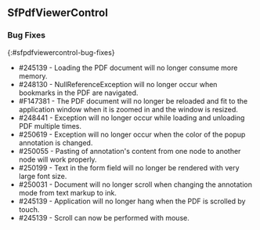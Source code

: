 ## SfPdfViewerControl

### Bug Fixes
{:#sfpdfviewercontrol-bug-fixes}

* \#245139 - Loading the PDF document will no longer consume more memory.
* \#248130 - NullReferenceException will no longer occur when bookmarks in the PDF are navigated.
* \#F147381 - The PDF document will no longer be reloaded and fit to the application window when it is zoomed in and the window is resized.
* \#248441 - Exception will no longer occur while loading and unloading PDF multiple times.
* \#250619 - Exception will no longer occur when the color of the popup annotation is changed.
* \#250055 - Pasting of annotation's content from one node to another node will work properly.
* \#250199 - Text in the form field will no longer be rendered with very large font size.
* \#250031 - Document will no longer scroll when changing the annotation mode from text markup to ink.
* \#245139 - Application will no longer hang when the PDF is scrolled by touch.
* \#245139 - Scroll can now be performed with mouse.

